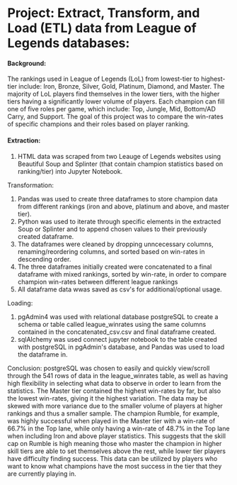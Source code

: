 # Project: Extract, Transform, and Load (ETL) data from League of Legends databases:

#### Background: 
The rankings used in League of Legends (LoL) from lowest-tier to highest-tier include: Iron, Bronze, Silver, Gold, Platinum, Diamond, and Master. The majority of LoL players find themselves in the lower tiers, with the higher tiers having a significantly lower volume of players. Each champion can fill one of five roles per game, which include: Top, Jungle, Mid, Bottom/AD Carry, and Support. The goal of this project was to compare the win-rates of specific champions and their roles based on player ranking.

#### Extraction:
1) HTML data was scraped from two Leauge of Legends websites using Beautiful Soup and Splinter (that contain champion statistics based on ranking/tier) into Jupyter Notebook.
    
Transformation:
1) Pandas was used to create three dataframes to store champion data from different rankings (iron and above, platinum and above, and master tier).
2) Python was used to iterate through specific elements in the extracted Soup or Splinter and to append chosen values to their previously created dataframe.
3) The dataframes were cleaned by dropping unncecessary columns, renaming/reordering columns, and sorted based on win-rates in descending order.
4) The three dataframes initially created were concatenated to a final dataframe with mixed rankings, sorted by win-rate, in order to compare champion win-rates between different league rankings
5) All dataframe data wwas saved as csv's for additional/optional usage.
    
Loading:
1) pgAdmin4 was used with relational database postgreSQL to create a schema or table called league_winrates using the same columns contained in the concatenated_csv.csv and final dataframe created.
2) sqlAlchemy was used connect jupyter notebook to the table created with postgreSQL in pgAdmin's database, and Pandas was used to load the dataframe in.

Conclusion: postgreSQL was chosen to easily and quickly view/scroll through the 541 rows of data in the league_winrates table, as well as having high flexibility in selecting what data to observe in order to learn from the statistics. The Master tier contained the highest win-rates by far, but also the lowest win-rates, giving it the highest variation. The data may be skewed with more variance due to the smaller volume of players at higher rankings and thus a smaller sample. The champion Rumble, for example, was highly successful when played in the Master tier with a win-rate of 66.7% in the Top lane, while only having a win-rate of 48.7% in the Top lane when including Iron and above player statistics. This suggests that the skill cap on Rumble is high meaning those who master the champion in higher skill tiers are able to set themselves above the rest, while lower tier players have difficulty finding success. This data can be utilized by players who want to know what champions have the most success in the tier that they are currently playing in.


